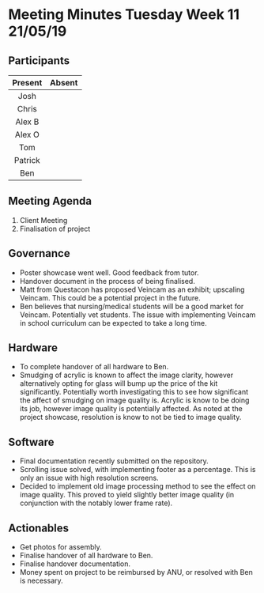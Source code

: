 # Meeting Minutes Tuesday Week 11 21/05/19

## Participants
|Present|Absent|
|:---:|:---:|
|Josh||
|Chris||
|Alex B||
|Alex O||
|Tom||
|Patrick||
|Ben||

## Meeting Agenda
1. Client Meeting
2. Finalisation of project

## Governance
* Poster showcase went well. Good feedback from tutor.
* Handover document in the process of being finalised.
* Matt from Questacon has proposed Veincam as an exhibit; upscaling Veincam. This could be a potential project in the future.
* Ben believes that nursing/medical students will be a good market for Veincam. Potentially vet students. The issue with implementing Veincam in school curriculum can be expected to take a long time.

## Hardware
* To complete handover of all hardware to Ben.
* Smudging of acrylic is known to affect the image clarity, however alternatively opting for glass will bump up the price of the kit significantly. Potentially worth investigating this to see how significant the affect of smudging on image quality is. Acrylic is know to be doing its job, however image quality is potentially  affected. As noted at the project showcase, resolution is know to not be tied to image quality.

## Software
* Final documentation recently submitted on the repository.
* Scrolling issue solved, with implementing footer as a percentage. This is only an issue with high resolution screens.
* Decided to implement old image processing method to see the effect on image quality. This proved to yield slightly better image quality (in conjunction with the notably lower frame rate).

## Actionables
* Get photos for assembly.
* Finalise handover of all hardware to Ben.
* Finalise handover documentation.
* Money spent on project to be reimbursed by ANU, or resolved with Ben is necessary.
